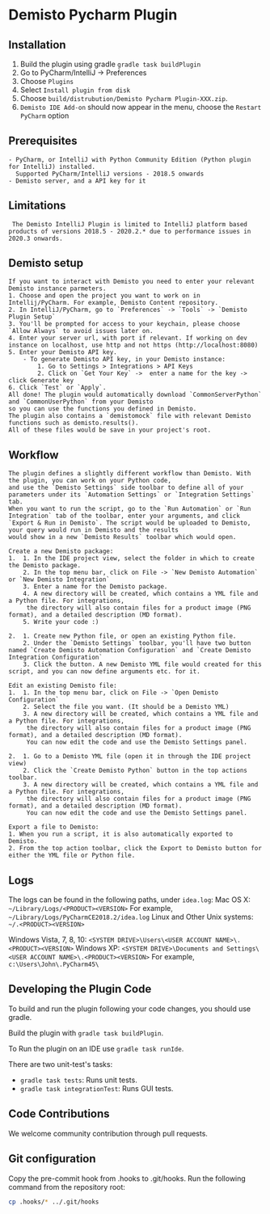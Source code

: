 # Demisto Pycharm Plugin

## Installation
   1. Build the plugin using gradle `gradle task buildPlugin`
   2. Go to PyCharm/IntelliJ -> Preferences 
   3. Choose `Plugins`
   4. Select `Install plugin from disk`
   5. Choose `build/distrubution/Demisto Pycharm Plugin-XXX.zip`. 
   6. `Demisto IDE Add-on` should now appear in the menu, choose the `Restart PyCharm` option
## Prerequisites 
    - PyCharm, or IntelliJ with Python Community Edition (Python plugin for IntelliJ) installed. 
      Supported PyCharm/IntelliJ versions - 2018.5 onwards
    - Demisto server, and a API key for it 
## Limitations
     The Demisto IntelliJ Plugin is limited to IntelliJ platform based products of versions 2018.5 - 2020.2.* due to performance issues in 2020.3 onwards.
## Demisto setup
    If you want to interact with Demisto you need to enter your relevant Demisto instance parmeters.
    1. Choose and open the project you want to work on in Intellij/PyCharm. For example, Demisto Content repository.
    2. In IntelliJ/PyCharm, go to `Preferences` -> `Tools` -> `Demisto Plugin Setup`
    3. You'll be prompted for access to your keychain, please choose `Allow Always` to avoid issues later on.
    4. Enter your server url, with port if relevant. If working on dev instance on localhost, use http and not https (http://localhost:8080)
    5. Enter your Demisto API key.
        - To generate Demisto API key, in your Demisto instance:
            1. Go to Settings > Integrations > API Keys
            2. Click on `Get Your Key` ->  enter a name for the key -> click Generate key
    6. Click `Test` or `Apply`.
    All done! The plugin would automatically download `CommonServerPython` and `CommonUserPython` from your Demisto
    so you can use the functions you defined in Demisto.
    The plugin also contains a `demistomock` file with relevant Demisto functions such as demisto.results().
    All of these files would be save in your project's root.
    
## Workflow
    The plugin defines a slightly different workflow than Demisto. With the plugin, you can work on your Python code,
    and use the `Demisto Settings` side toolbar to define all of your parameters under its `Automation Settings` or `Integration Settings` tab.
    When you want to run the script, go to the `Run Automation` or `Run Integration` tab of the toolbar, enter your arguments, and click 
    `Export & Run in Demisto`. The script would be uploaded to Demisto, your query would run in Demisto and the results
    would show in a new `Demisto Results` toolbar which would open.
    
    Create a new Demisto package:
    1.  1. In the IDE project view, select the folder in which to create the Demisto package.
        2. In the top menu bar, click on File -> `New Demisto Automation` or `New Demisto Integration`
        3. Enter a name for the Demisto package.
        4. A new directory will be created, which contains a YML file and a Python file. For integrations,
         the directory will also contain files for a product image (PNG format), and a detailed description (MD format).
        5. Write your code :)
    
    2.  1. Create new Python file, or open an existing Python file.
        2. Under the `Demisto Settings` toolbar, you'll have two button named `Create Demisto Automation Configuration` and `Create Demisto Integration Configuration`
        3. Click the button. A new Demisto YML file would created for this script, and you can now define arguments etc. for it.
         
    Edit an existing Demisto file:
    1.  1. In the top menu bar, click on File -> `Open Demisto Configuration`
        2. Select the file you want. (It should be a Demisto YML)
        3. A new directory will be created, which contains a YML file and a Python file. For integrations,
         the directory will also contain files for a product image (PNG format), and a detailed description (MD format). 
         You can now edit the code and use the Demisto Settings panel.
    
    2.  1. Go to a Demisto YML file (open it in through the IDE project view)
        2. Click the `Create Demisto Python` button in the top actions toolbar.
        3. A new directory will be created, which contains a YML file and a Python file. For integrations,
         the directory will also contain files for a product image (PNG format), and a detailed description (MD format). 
         You can now edit the code and use the Demisto Settings panel.

    Export a file to Demisto:
    1. When you run a script, it is also automatically exported to Demisto.
    2. From the top action toolbar, click the Export to Demisto button for either the YML file or Python file.
    
## Logs
   The logs can be found in the following paths, under `idea.log`:
   Mac OS X: `~/Library/Logs/<PRODUCT><VERSION>`
   For example, `~/Library/Logs/PyCharmCE2018.2/idea.log`
   Linux and Other Unix systems: ` ~/.<PRODUCT><VERSION>`
   
   Windows Vista, 7, 8, 10: `<SYSTEM DRIVE>\Users\<USER ACCOUNT NAME>\.<PRODUCT><VERSION>`
   Windows XP: `<SYSTEM DRIVE>\Documents and Settings\<USER ACCOUNT NAME>\.<PRODUCT><VERSION>`
   For example, `c:\Users\John\.PyCharm45\`
   
## Developing the Plugin Code
To build and run the plugin following your code changes, you should use gradle.

Build the plugin with `gradle task buildPlugin`.

To Run the plugin on an IDE use `gradle task runIde`.

There are two unit-test's tasks:  
* `gradle task tests`: Runs unit tests.
* `gradle task integrationTest`: Runs GUI tests.

## Code Contributions
We welcome community contribution through pull requests.

## Git configuration
Copy the pre-commit hook from .hooks to .git/hooks. Run the following command from the repository root:

```sh
cp .hooks/* ../.git/hooks
```
